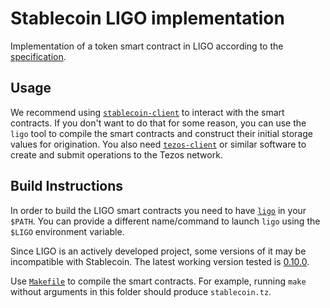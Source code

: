 <!--
SPDX-FileCopyrightText: 2020 TQ Tezos
SPDX-License-Identifier: MIT
-->
# Stablecoin LIGO implementation

Implementation of a token smart contract in LIGO according to the [specification](/docs/specification.md).

## Usage

We recommend using [`stablecoin-client`](/haskell/README.md#client) to interact with the smart contracts.
If you don't want to do that for some reason, you can use the `ligo` tool to compile the smart contracts and construct their initial storage values for origination.
You also need [`tezos-client`](http://tezos.gitlab.io/introduction/howtoget.html) or similar software to create and submit operations to the Tezos network.

## Build Instructions

In order to build the LIGO smart contracts you need to have [`ligo`](https://ligolang.org/) in your `$PATH`.
You can provide a different name/command to launch `ligo` using the `$LIGO` environment variable.

Since LIGO is an actively developed project, some versions of it may be incompatible with Stablecoin.
The latest working version tested is [0.10.0](https://gitlab.com/ligolang/ligo/-/releases/0.10.0).

Use [`Makefile`](/ligo/Makefile) to compile the smart contracts.
For example, running `make` without arguments in this folder should produce `stablecoin.tz`.
